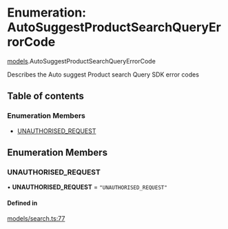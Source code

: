 # Enumeration: AutoSuggestProductSearchQueryErrorCode

[models](../wiki/models).AutoSuggestProductSearchQueryErrorCode

Describes the Auto suggest Product search Query SDK error codes

## Table of contents

### Enumeration Members

- [UNAUTHORISED\_REQUEST](../wiki/models.AutoSuggestProductSearchQueryErrorCode#unauthorised_request)

## Enumeration Members

### UNAUTHORISED\_REQUEST

• **UNAUTHORISED\_REQUEST** = ``"UNAUTHORISED_REQUEST"``

#### Defined in

[models/search.ts:77](https://gitlab.com/baliganikhil/blackmirror-sdk/-/blob/349365c/src/models/search.ts#L77)
